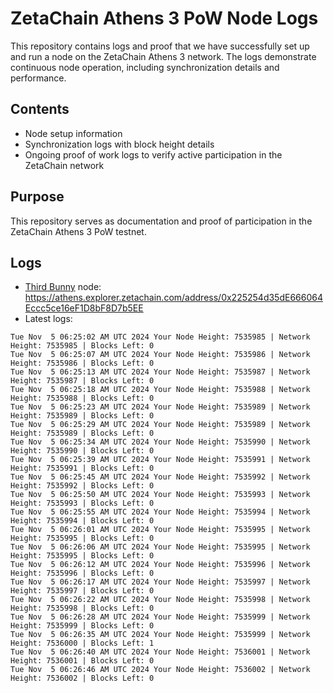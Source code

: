 # ZetaChain Athens 3 PoW Node Logs
This repository contains logs and proof that we have successfully set up and run a node on the ZetaChain Athens 3 network. The logs demonstrate continuous node operation, including synchronization details and performance.

## Contents
- Node setup information
- Synchronization logs with block height details
- Ongoing proof of work logs to verify active participation in the ZetaChain network

## Purpose
This repository serves as documentation and proof of participation in the ZetaChain Athens 3 PoW testnet.

## Logs

- [Third Bunny](https://thirdbunny.xyz/) node: https://athens.explorer.zetachain.com/address/0x225254d35dE666064Eccc5ce16eF1D8bF8D7b5EE
- Latest logs:
```
Tue Nov  5 06:25:02 AM UTC 2024 Your Node Height: 7535985 | Network Height: 7535985 | Blocks Left: 0
Tue Nov  5 06:25:07 AM UTC 2024 Your Node Height: 7535986 | Network Height: 7535986 | Blocks Left: 0
Tue Nov  5 06:25:13 AM UTC 2024 Your Node Height: 7535987 | Network Height: 7535987 | Blocks Left: 0
Tue Nov  5 06:25:18 AM UTC 2024 Your Node Height: 7535988 | Network Height: 7535988 | Blocks Left: 0
Tue Nov  5 06:25:23 AM UTC 2024 Your Node Height: 7535989 | Network Height: 7535989 | Blocks Left: 0
Tue Nov  5 06:25:29 AM UTC 2024 Your Node Height: 7535989 | Network Height: 7535989 | Blocks Left: 0
Tue Nov  5 06:25:34 AM UTC 2024 Your Node Height: 7535990 | Network Height: 7535990 | Blocks Left: 0
Tue Nov  5 06:25:39 AM UTC 2024 Your Node Height: 7535991 | Network Height: 7535991 | Blocks Left: 0
Tue Nov  5 06:25:45 AM UTC 2024 Your Node Height: 7535992 | Network Height: 7535992 | Blocks Left: 0
Tue Nov  5 06:25:50 AM UTC 2024 Your Node Height: 7535993 | Network Height: 7535993 | Blocks Left: 0
Tue Nov  5 06:25:55 AM UTC 2024 Your Node Height: 7535994 | Network Height: 7535994 | Blocks Left: 0
Tue Nov  5 06:26:01 AM UTC 2024 Your Node Height: 7535995 | Network Height: 7535995 | Blocks Left: 0
Tue Nov  5 06:26:06 AM UTC 2024 Your Node Height: 7535995 | Network Height: 7535995 | Blocks Left: 0
Tue Nov  5 06:26:12 AM UTC 2024 Your Node Height: 7535996 | Network Height: 7535996 | Blocks Left: 0
Tue Nov  5 06:26:17 AM UTC 2024 Your Node Height: 7535997 | Network Height: 7535997 | Blocks Left: 0
Tue Nov  5 06:26:22 AM UTC 2024 Your Node Height: 7535998 | Network Height: 7535998 | Blocks Left: 0
Tue Nov  5 06:26:28 AM UTC 2024 Your Node Height: 7535999 | Network Height: 7535999 | Blocks Left: 0
Tue Nov  5 06:26:35 AM UTC 2024 Your Node Height: 7535999 | Network Height: 7536000 | Blocks Left: 1
Tue Nov  5 06:26:40 AM UTC 2024 Your Node Height: 7536001 | Network Height: 7536001 | Blocks Left: 0
Tue Nov  5 06:26:46 AM UTC 2024 Your Node Height: 7536002 | Network Height: 7536002 | Blocks Left: 0
```

